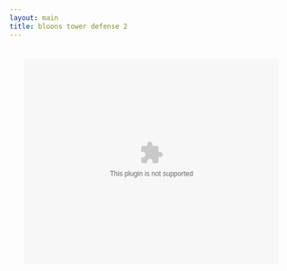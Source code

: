 ```yaml
---
layout: main
title: bloons tower defense 2
---
```


<embed src="bloonstd2.swf" width="500" height="400" style="-webkit-transform:scale(0.9);-moz-transform-scale(0.9);" allowfullscreen/>
<script src="../../roots/js/ruffle/ruffle.js"></script>

